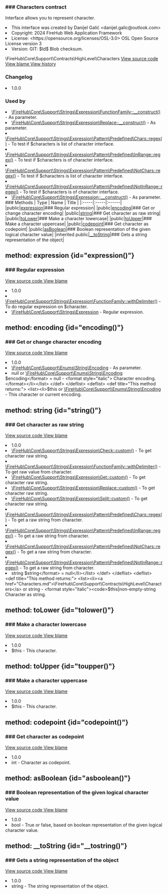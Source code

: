 <title># Characters</title>

<code-block lang="php">
<![CDATA[interface Characters]]>
</code-block>













### ### Characters contract

<p><format style="italic">Interface allows you to represent character.</format></p>

<deflist>
    <def title="Interface basic info:">
        <list><li>This interface was created by Danijel Galić &lt;danijel.galic@outlook.com&gt;</li><li>Copyright: 2024 FireHub Web Application Framework</li><li>License: &lt;https://opensource.org/licenses/OSL-3.0&gt; OSL Open Source License version 3</li><li>Version: GIT: $Id$ Blob checksum.</li></list>
    </def>
</deflist>

<deflist><def title="Fully Qualified Interface Name:">
        \FireHub\Core\Support\Contracts\HighLevel\Characters
    </def><def title="Source code:">
        <a href="https://github.com/The-FireHub-Project/Core/blob/develop-pre-alpha-m1/src/support/contracts/highlevel/firehub.Characters.php#L27">
            View source code
        </a>
    </def>
    <def title="Blame:">
        <a href="https://github.com/The-FireHub-Project/Core/blame/develop-pre-alpha-m1/src/support/contracts/highlevel/firehub.Characters.php">
            View blame
        </a>
    </def>
    <def title="History:">
        <a href="https://github.com/The-FireHub-Project/Core/commits/develop-pre-alpha-m1/src/support/contracts/highlevel/firehub.Characters.php">
            View history
        </a>
    </def></deflist>
### Changelog
<deflist>
    <def title="Version history:">
        <list><li>1.0.0</li></list>
    </def>
</deflist>


### Used by
<deflist>
    <def title="This interface is used by:">
        <list><li><a href="FunctionFamily.md#__construct()">\FireHub\Core\Support\Strings\Expression\FunctionFamily::__construct()</a>  - <format style="italic">As parameter.</format></li><li><a href="Replace.md#__construct()">\FireHub\Core\Support\Strings\Expression\Replace::__construct()</a>  - <format style="italic">As parameter.</format></li><li><a href="Chars.md#regex()">\FireHub\Core\Support\Strings\Expression\Pattern\Predefined\Chars::regex()</a>  - <format style="italic">To test if $characters is list of character interface.</format></li><li><a href="InRange.md#regex()">\FireHub\Core\Support\Strings\Expression\Pattern\Predefined\InRange::regex()</a>  - <format style="italic">To test if $characters is of character interface.</format></li><li><a href="NotChars.md#regex()">\FireHub\Core\Support\Strings\Expression\Pattern\Predefined\NotChars::regex()</a>  - <format style="italic">To test if $characters is list of character interface.</format></li><li><a href="NotInRange.md#regex()">\FireHub\Core\Support\Strings\Expression\Pattern\Predefined\NotInRange::regex()</a>  - <format style="italic">To test if $characters is of character interface.</format></li><li><a href="Expression.md#__construct()">\FireHub\Core\Support\Strings\Expression::__construct()</a>  - <format style="italic">As parameter.</format></li></list>
    </def>
</deflist>
### Methods
| Type | Name | Title |
|:-----|:-----|:------|
|public|<a href="#expression()">expression</a>|### Regular expression|
|public|<a href="#encoding()">encoding</a>|### Get or change character encoding|
|public|<a href="#string()">string</a>|### Get character as raw string|
|public|<a href="#tolower()">toLower</a>|### Make a character lowercase|
|public|<a href="#toupper()">toUpper</a>|### Make a character uppercase|
|public|<a href="#codepoint()">codepoint</a>|### Get character as codepoint|
|public|<a href="#asboolean()">asBoolean</a>|### Boolean representation of the given logical character value|
|inherited public|<a href="#__tostring()">__toString</a>|### Gets a string representation of the object|

## method: expression {id="expression()"}

<code-block lang="php">
    <![CDATA[public Characters::expression():\FireHub\Core\Support\Strings\Expression]]>
</code-block>













### ### Regular expression



<deflist><def title="Source code:">
                <a href="https://github.com/The-FireHub-Project/Core/blob/develop-pre-alpha-m1/src/support/contracts/highlevel/firehub.Characters.php#L35">
                    View source code
                </a>
            </def>
            <def title="Blame:">
                <a href="https://github.com/The-FireHub-Project/Core/blame/develop-pre-alpha-m1/src/support/contracts/highlevel/firehub.Characters.php#L35">
                    View blame
                </a>
            </def></deflist>
<deflist>
    <def title="Version history:">
        <list><li>1.0.0</li></list>
    </def>
</deflist>
<deflist>
    <def title="This method is used by:">
        <list><li><a href="FunctionFamily.md#withdelimiter()">\FireHub\Core\Support\Strings\Expression\FunctionFamily::withDelimiter()</a>  - <format style="italic">To do regular expression on $character.</format></li></list>
    </def>
</deflist>
<deflist>
    <def title="This method returns:">
        <list><li><a href="Expression.md">\FireHub\Core\Support\Strings\Expression</a> - <format style="italic">Regular expression.</format></li></list>
    </def>
</deflist>
## method: encoding {id="encoding()"}

<code-block lang="php">
    <![CDATA[public Characters::encoding(null|\FireHub\Core\Support\Enums\String\Encoding $encoding = null):$this|\FireHub\Core\Support\Enums\String\Encoding]]>
</code-block>













### ### Get or change character encoding



<deflist><def title="Source code:">
                <a href="https://github.com/The-FireHub-Project/Core/blob/develop-pre-alpha-m1/src/support/contracts/highlevel/firehub.Characters.php#L50">
                    View source code
                </a>
            </def>
            <def title="Blame:">
                <a href="https://github.com/The-FireHub-Project/Core/blame/develop-pre-alpha-m1/src/support/contracts/highlevel/firehub.Characters.php#L50">
                    View blame
                </a>
            </def></deflist>
<deflist>
    <def title="Version history:">
        <list><li>1.0.0</li></list>
    </def>
</deflist>
<deflist>
    <def title="This method uses:">
        <list><li><a href="Encoding.md">\FireHub\Core\Support\Enums\String\Encoding</a>  - <format style="italic">As parameter.</format></li></list>
    </def>
</deflist>
<deflist>
    <def title="This method has parameters:">
        <list><li>null or <a href="Encoding.md">\FireHub\Core\Support\Enums\String\Encoding</a> <format style="bold">$encoding</format> = null - <format style="italic">
Character encoding.
</format></li></list>
    </def>
</deflist>
<deflist>
    <def title="This method returns:">
        <list><li>$this or <a href="Encoding.md">\FireHub\Core\Support\Enums\String\Encoding</a> - <format style="italic">This character or current encoding.</format></li></list>
    </def>
</deflist>
## method: string {id="string()"}

<code-block lang="php">
    <![CDATA[public Characters::string(string $string = null):\FireHub\Core\Support\Contracts\HighLevel\Characters|string]]>
</code-block>













### ### Get character as raw string



<deflist><def title="Source code:">
                <a href="https://github.com/The-FireHub-Project/Core/blob/develop-pre-alpha-m1/src/support/contracts/highlevel/firehub.Characters.php#L59">
                    View source code
                </a>
            </def>
            <def title="Blame:">
                <a href="https://github.com/The-FireHub-Project/Core/blame/develop-pre-alpha-m1/src/support/contracts/highlevel/firehub.Characters.php#L59">
                    View blame
                </a>
            </def></deflist>
<deflist>
    <def title="Version history:">
        <list><li>1.0.0</li></list>
    </def>
</deflist>
<deflist>
    <def title="This method is used by:">
        <list><li><a href="Check.md#custom()">\FireHub\Core\Support\Strings\Expression\Check::custom()</a>  - <format style="italic">To get character raw string.</format></li><li><a href="FunctionFamily.md#withdelimiter()">\FireHub\Core\Support\Strings\Expression\FunctionFamily::withDelimiter()</a>  - <format style="italic">To get raw value from character.</format></li><li><a href="Get.md#custom()">\FireHub\Core\Support\Strings\Expression\Get::custom()</a>  - <format style="italic">To get character raw string.</format></li><li><a href="Replace.md#custom()">\FireHub\Core\Support\Strings\Expression\Replace::custom()</a>  - <format style="italic">To get character raw string.</format></li><li><a href="Split.md#custom()">\FireHub\Core\Support\Strings\Expression\Split::custom()</a>  - <format style="italic">To get character raw string.</format></li><li><a href="Chars.md#regex()">\FireHub\Core\Support\Strings\Expression\Pattern\Predefined\Chars::regex()</a>  - <format style="italic">To get a raw string from character.</format></li><li><a href="InRange.md#regex()">\FireHub\Core\Support\Strings\Expression\Pattern\Predefined\InRange::regex()</a>  - <format style="italic">To get a raw string from character.</format></li><li><a href="NotChars.md#regex()">\FireHub\Core\Support\Strings\Expression\Pattern\Predefined\NotChars::regex()</a>  - <format style="italic">To get a raw string from character.</format></li><li><a href="NotInRange.md#regex()">\FireHub\Core\Support\Strings\Expression\Pattern\Predefined\NotInRange::regex()</a>  - <format style="italic">To get a raw string from character.</format></li></list>
    </def>
</deflist>
<deflist>
    <def title="This method has parameters:">
        <list><li>string <format style="bold">$string</format> = null</li></list>
    </def>
</deflist>
<deflist>
    <def title="This method returns:">
        <list><li><a href="Characters.md">\FireHub\Core\Support\Contracts\HighLevel\Characters</a> or string - <format style="italic"><code>$this|non-empty-string</code> Character as string.</format></li></list>
    </def>
</deflist>
## method: toLower {id="tolower()"}

<code-block lang="php">
    <![CDATA[public Characters::toLower():$this]]>
</code-block>













### ### Make a character lowercase



<deflist><def title="Source code:">
                <a href="https://github.com/The-FireHub-Project/Core/blob/develop-pre-alpha-m1/src/support/contracts/highlevel/firehub.Characters.php#L67">
                    View source code
                </a>
            </def>
            <def title="Blame:">
                <a href="https://github.com/The-FireHub-Project/Core/blame/develop-pre-alpha-m1/src/support/contracts/highlevel/firehub.Characters.php#L67">
                    View blame
                </a>
            </def></deflist>
<deflist>
    <def title="Version history:">
        <list><li>1.0.0</li></list>
    </def>
</deflist>
<deflist>
    <def title="This method returns:">
        <list><li>$this - <format style="italic">This character.</format></li></list>
    </def>
</deflist>
## method: toUpper {id="toupper()"}

<code-block lang="php">
    <![CDATA[public Characters::toUpper():$this]]>
</code-block>













### ### Make a character uppercase



<deflist><def title="Source code:">
                <a href="https://github.com/The-FireHub-Project/Core/blob/develop-pre-alpha-m1/src/support/contracts/highlevel/firehub.Characters.php#L75">
                    View source code
                </a>
            </def>
            <def title="Blame:">
                <a href="https://github.com/The-FireHub-Project/Core/blame/develop-pre-alpha-m1/src/support/contracts/highlevel/firehub.Characters.php#L75">
                    View blame
                </a>
            </def></deflist>
<deflist>
    <def title="Version history:">
        <list><li>1.0.0</li></list>
    </def>
</deflist>
<deflist>
    <def title="This method returns:">
        <list><li>$this - <format style="italic">This character.</format></li></list>
    </def>
</deflist>
## method: codepoint {id="codepoint()"}

<code-block lang="php">
    <![CDATA[public Characters::codepoint():int]]>
</code-block>













### ### Get character as codepoint



<deflist><def title="Source code:">
                <a href="https://github.com/The-FireHub-Project/Core/blob/develop-pre-alpha-m1/src/support/contracts/highlevel/firehub.Characters.php#L83">
                    View source code
                </a>
            </def>
            <def title="Blame:">
                <a href="https://github.com/The-FireHub-Project/Core/blame/develop-pre-alpha-m1/src/support/contracts/highlevel/firehub.Characters.php#L83">
                    View blame
                </a>
            </def></deflist>
<deflist>
    <def title="Version history:">
        <list><li>1.0.0</li></list>
    </def>
</deflist>
<deflist>
    <def title="This method returns:">
        <list><li>int - <format style="italic">Character as codepoint.</format></li></list>
    </def>
</deflist>
## method: asBoolean {id="asboolean()"}

<code-block lang="php">
    <![CDATA[public Characters::asBoolean():bool]]>
</code-block>













### ### Boolean representation of the given logical character value



<deflist><def title="Source code:">
                <a href="https://github.com/The-FireHub-Project/Core/blob/develop-pre-alpha-m1/src/support/contracts/highlevel/firehub.Characters.php#L91">
                    View source code
                </a>
            </def>
            <def title="Blame:">
                <a href="https://github.com/The-FireHub-Project/Core/blame/develop-pre-alpha-m1/src/support/contracts/highlevel/firehub.Characters.php#L91">
                    View blame
                </a>
            </def></deflist>
<deflist>
    <def title="Version history:">
        <list><li>1.0.0</li></list>
    </def>
</deflist>
<deflist>
    <def title="This method returns:">
        <list><li>bool - <format style="italic">True or false, based on boolean representation of the given logical character value.</format></li></list>
    </def>
</deflist>
## method: __toString {id="__tostring()"}

<code-block lang="php">
    <![CDATA[public Stringable::__toString():string]]>
</code-block>













### ### Gets a string representation of the object



<deflist><def title="Source code:">
                <a href="https://github.com/The-FireHub-Project/Core/blob/develop-pre-alpha-m1/src/support/contracts/firehub.Stringable.php#L36">
                    View source code
                </a>
            </def>
            <def title="Blame:">
                <a href="https://github.com/The-FireHub-Project/Core/blame/develop-pre-alpha-m1/src/support/contracts/firehub.Stringable.php#L36">
                    View blame
                </a>
            </def></deflist>
<deflist>
    <def title="Version history:">
        <list><li>1.0.0</li></list>
    </def>
</deflist>
<deflist>
    <def title="This method returns:">
        <list><li>string - <format style="italic">The string representation of the object.</format></li></list>
    </def>
</deflist>
